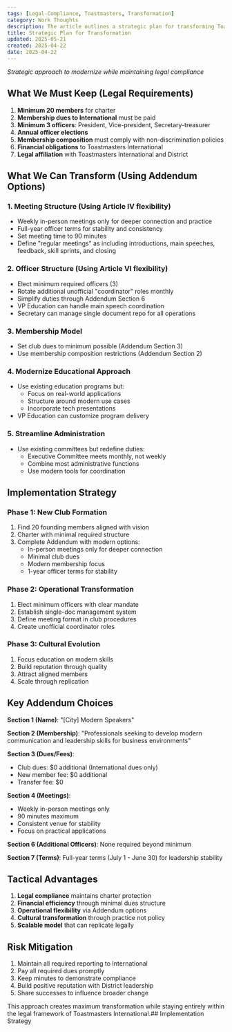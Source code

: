 ```yaml
---
tags: [Legal-Compliance, Toastmasters, Transformation]
category: Work Thoughts
description: The article outlines a strategic plan for transforming Toastmasters clubs while ensuring legal compliance. Key areas of transformation include modernizing meeting and officer structures, adopting a modern membership model, and streamlining administrative processes, with a focus on practical skills and scalable operations.
title: Strategic Plan for Transformation
updated: 2025-05-21
created: 2025-04-22
date: 2025-04-22
---
```


_Strategic approach to modernize while maintaining legal compliance_

## What We Must Keep (Legal Requirements)

1. **Minimum 20 members** for charter
2. **Membership dues to International** must be paid
3. **Minimum 3 officers**: President, Vice-president, Secretary-treasurer
4. **Annual officer elections**
5. **Membership composition** must comply with non-discrimination policies
6. **Financial obligations** to Toastmasters International
7. **Legal affiliation** with Toastmasters International and District

## What We Can Transform (Using Addendum Options)

### 1. Meeting Structure (Using Article IV flexibility)

- Weekly in-person meetings only for deeper connection and practice
- Full-year officer terms for stability and consistency
- Set meeting time to 90 minutes
- Define "regular meetings" as including introductions, main speeches, feedback, skill sprints, and closing

### 2. Officer Structure (Using Article VI flexibility)

- Elect minimum required officers (3)
- Rotate additional unofficial "coordinator" roles monthly
- Simplify duties through Addendum Section 6
- VP Education can handle main speech coordination
- Secretary can manage single document repo for all operations

### 3. Membership Model

- Set club dues to minimum possible (Addendum Section 3)
- Use membership composition restrictions (Addendum Section 2)

### 4. Modernize Educational Approach

- Use existing education programs but:
  - Focus on real-world applications
  - Structure around modern use cases
  - Incorporate tech presentations
- VP Education can customize program delivery

### 5. Streamline Administration

- Use existing committees but redefine duties:
  - Executive Committee meets monthly, not weekly
  - Combine most administrative functions
  - Use modern tools for coordination

## Implementation Strategy

### Phase 1: New Club Formation

1. Find 20 founding members aligned with vision
2. Charter with minimal required structure
3. Complete Addendum with modern options:
   - In-person meetings only for deeper connection
   - Minimal club dues
   - Modern membership focus
   - 1-year officer terms for stability

### Phase 2: Operational Transformation

1. Elect minimum officers with clear mandate
2. Establish single-doc management system
3. Define meeting format in club procedures
4. Create unofficial coordinator roles

### Phase 3: Cultural Evolution

1. Focus education on modern skills
2. Build reputation through quality
3. Attract aligned members
4. Scale through replication

## Key Addendum Choices

**Section 1 (Name)**: "[City] Modern Speakers"

**Section 2 (Membership)**:
"Professionals seeking to develop modern communication and leadership skills for business environments"

**Section 3 (Dues/Fees)**:

- Club dues: $0 additional (International dues only)
- New member fee: $0 additional
- Transfer fee: $0

**Section 4 (Meetings)**:

- Weekly in-person meetings only
- 90 minutes maximum
- Consistent venue for stability
- Focus on practical applications

**Section 6 (Additional Officers)**:
None required beyond minimum

**Section 7 (Terms)**:
Full-year terms (July 1 - June 30) for leadership stability

## Tactical Advantages

1. **Legal compliance** maintains charter protection
2. **Financial efficiency** through minimal dues structure
3. **Operational flexibility** via Addendum options
4. **Cultural transformation** through practice not policy
5. **Scalable model** that can replicate legally

## Risk Mitigation

1. Maintain all required reporting to International
2. Pay all required dues promptly
3. Keep minutes to demonstrate compliance
4. Build positive reputation with District leadership
5. Share successes to influence broader change

This approach creates maximum transformation while staying entirely within the legal framework of Toastmasters International.## Implementation Strategy
